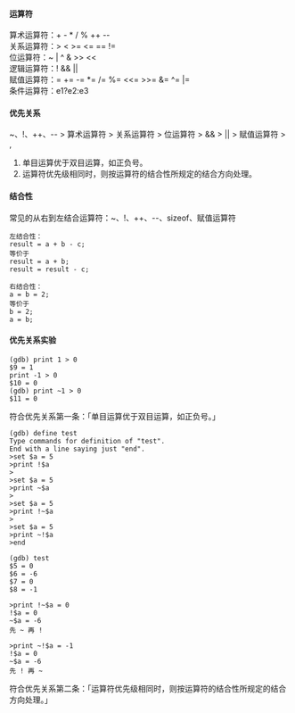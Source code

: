 #### 运算符                                                                                                                                                                                                                                                                                                                                                                                                                                                                                 
算术运算符：+ - * / % ++ --                                                                                                                                                                                                                                                                                                                                                                                                                                                                                 
关系运算符：> < >= <= == !=                                                                                                                                                                                                                                                                                                                                                                                                                                                                                 
位运算符：~ | ^ & >> <<                                                                                                                                                                                                                                                                                                                                                                                                                                                                                 
逻辑运算符：! && ||                                                                                                                                                                                                                                                                                                                                                                                                                                                                                 
赋值运算符：= += -= *= /= %= <<= >>= &= ^= |=                                                                                                                                                                                                                                                                                                                                                                                                                                                                                 
条件运算符：e1?e2:e3                                                                                                                                                                                                                                                                                                                                                                                                                                                                                 
                                                                                                                                                                                                                                                                                                                                                                                                                                                                                 
#### 优先关系                                                                                                                                                                                                                                                                                                                                                                                                                                                                                 
~、!、++、-- > 算术运算符 > 关系运算符 > 位运算符 > && > || > 赋值运算符 > ,                                                                                                                                                                                                                                                                                                                                                                                                                                                                                 
1. 单目运算优于双目运算，如正负号。                                                                                                                                                                                                                                                                                                                                                                                                                                                                                 
2. 运算符优先级相同时，则按运算符的结合性所规定的结合方向处理。                                                                                                                                                                                                                                                                                                                                                                                                                                                                                 
                                                                                                                                                                                                                                                                                                                                                                                                                                                                                 
#### 结合性                                                                                                                                                                                                                                                                                                                                                                                                                                                                                 
常见的从右到左结合运算符：~、!、++、--、sizeof、赋值运算符                                                                                                                                                                                                                                                                                                                                                                                                                                                                                 
```                                                                                                                                                                                                                                                                                                                                                                                                                                                                                 
左结合性：                                                                                                                                                                                                                                                                                                                                                                                                                                                                                 
result = a + b - c;                                                                                                                                                                                                                                                                                                                                                                                                                                                                                 
等价于                                                                                                                                                                                                                                                                                                                                                                                                                                                                                 
result = a + b;                                                                                                                                                                                                                                                                                                                                                                                                                                                                                 
result = result - c;                                                                                                                                                                                                                                                                                                                                                                                                                                                                                 
                                                                                                                                                                                                                                                                                                                                                                                                                                                                                 
右结合性：                                                                                                                                                                                                                                                                                                                                                                                                                                                                                 
a = b = 2;                                                                                                                                                                                                                                                                                                                                                                                                                                                                                 
等价于                                                                                                                                                                                                                                                                                                                                                                                                                                                                                 
b = 2;                                                                                                                                                                                                                                                                                                                                                                                                                                                                                 
a = b;                                                                                                                                                                                                                                                                                                                                                                                                                                                                                 
```                                                                                                                                                                                                                                                                                                                                                                                                                                                                                 
#### 优先关系实验                                                                                                                                                                                                                                                                                                                                                                                                                                                                                 
```                                                                                                                                                                                                                                                                                                                                                                                                                                                                                 
(gdb) print 1 > 0                                                                                                                                                                                                                                                                                                                                                                                                                                                                                 
$9 = 1                                                                                                                                                                                                                                                                                                                                                                                                                                                                                 
print -1 > 0                                                                                                                                                                                                                                                                                                                                                                                                                                                                                 
$10 = 0                                                                                                                                                                                                                                                                                                                                                                                                                                                                                 
(gdb) print ~1 > 0                                                                                                                                                                                                                                                                                                                                                                                                                                                                                 
$11 = 0                                                                                                                                                                                                                                                                                                                                                                                                                                                                                 
```                                                                                                                                                                                                                                                                                                                                                                                                                                                                                 
符合优先关系第一条：「单目运算优于双目运算，如正负号。」                                                                                                                                                                                                                                                                                                                                                                                                                                                                                 
```                                                                                                                                                                                                                                                                                                                                                                                                                                                                                 
(gdb) define test                                                                                                                                                                                                                                                                                                                                                                                                                                                                                 
Type commands for definition of "test".                                                                                                                                                                                                                                                                                                                                                                                                                                                                                 
End with a line saying just "end".                                                                                                                                                                                                                                                                                                                                                                                                                                                                                 
>set $a = 5                                                                                                                                                                                                                                                                                                                                                                                                                                                                                 
>print !$a                                                                                                                                                                                                                                                                                                                                                                                                                                                                                 
>                                                                                                                                                                                                                                                                                                                                                                                                                                                                                 
>set $a = 5                                                                                                                                                                                                                                                                                                                                                                                                                                                                                 
>print ~$a                                                                                                                                                                                                                                                                                                                                                                                                                                                                                 
>                                                                                                                                                                                                                                                                                                                                                                                                                                                                                 
>set $a = 5                                                                                                                                                                                                                                                                                                                                                                                                                                                                                 
>print !~$a                                                                                                                                                                                                                                                                                                                                                                                                                                                                                 
>                                                                                                                                                                                                                                                                                                                                                                                                                                                                                 
>set $a = 5                                                                                                                                                                                                                                                                                                                                                                                                                                                                                 
>print ~!$a                                                                                                                                                                                                                                                                                                                                                                                                                                                                                 
>end                                                                                                                                                                                                                                                                                                                                                                                                                                                                                 
                                                                                                                                                                                                                                                                                                                                                                                                                                                                                 
(gdb) test                                                                                                                                                                                                                                                                                                                                                                                                                                                                                 
$5 = 0                                                                                                                                                                                                                                                                                                                                                                                                                                                                                 
$6 = -6                                                                                                                                                                                                                                                                                                                                                                                                                                                                                 
$7 = 0                                                                                                                                                                                                                                                                                                                                                                                                                                                                                 
$8 = -1                                                                                                                                                                                                                                                                                                                                                                                                                                                                                 
                                                                                                                                                                                                                                                                                                                                                                                                                                                                                 
>print !~$a = 0                                                                                                                                                                                                                                                                                                                                                                                                                                                                                 
!$a = 0                                                                                                                                                                                                                                                                                                                                                                                                                                                                                 
~$a = -6                                                                                                                                                                                                                                                                                                                                                                                                                                                                                 
先 ~ 再 !                                                                                                                                                                                                                                                                                                                                                                                                                                                                                 
                                                                                                                                                                                                                                                                                                                                                                                                                                                                                 
>print ~!$a = -1                                                                                                                                                                                                                                                                                                                                                                                                                                                                                 
!$a = 0                                                                                                                                                                                                                                                                                                                                                                                                                                                                                 
~$a = -6                                                                                                                                                                                                                                                                                                                                                                                                                                                                                 
先 ! 再 ~                                                                                                                                                                                                                                                                                                                                                                                                                                                                                 
```                                                                                                                                                                                                                                                                                                                                                                                                                                                                                 
符合优先关系第二条：「运算符优先级相同时，则按运算符的结合性所规定的结合方向处理。」                                                                                                                                                                                                                                                                                                                                                                                                                                                                                 